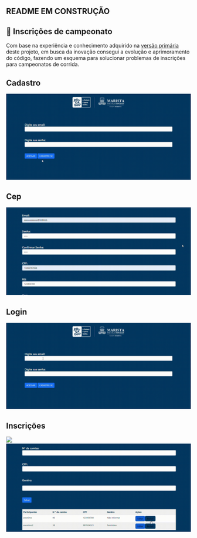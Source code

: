 
## README EM CONSTRUÇÃO     

## 🥇 Inscrições de campeonato 
Com base na experiência e conhecimento adquirido na [versão primária](https://witoriabeatriz.github.io/Cadastro-versao-primaria/) deste projeto, em busca da inovação consegui a evolução e aprimoramento do código, fazendo um esquema para solucionar problemas de inscrições para campeonatos de corrida.


## Cadastro

<img src="imgs/cadastro.gif">



## Cep

<img src="imgs/cep.gif">  



## Login  

<img src="imgs/login.gif">



## Inscrições

<img src="imgs/editando.gif">  

<img src="imgs/excluindo.gif">  


